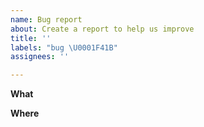 ```yaml
---
name: Bug report
about: Create a report to help us improve
title: ''
labels: "bug \U0001F41B"
assignees: ''

---
```


**What**
<!-- A clear and concise description of what the bug is. -->

**Where**
<!-- a link, or a screenshot if relevant, as to where the bug is-->
